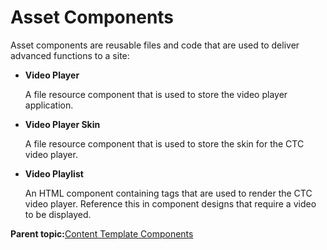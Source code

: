 # Asset Components

Asset components are reusable files and code that are used to deliver advanced functions to a site:

-   **Video Player**

    A file resource component that is used to store the video player application.

-   **Video Player Skin**

    A file resource component that is used to store the skin for the CTC video player.

-   **Video Playlist**

    An HTML component containing tags that are used to render the CTC video player. Reference this in component designs that require a video to be displayed.


**Parent topic:**[Content Template Components](../ctc/ctc-assets-components.md)

